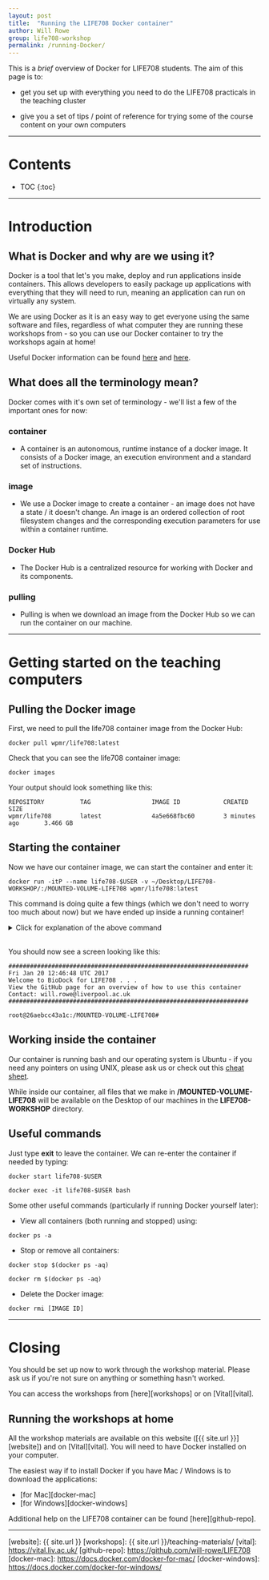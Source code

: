 ```yaml
---
layout: post
title:  "Running the LIFE708 Docker container"
author: Will Rowe
group: life708-workshop
permalink: /running-Docker/
---
```


This is a *brief* overview of Docker for LIFE708 students. The aim of this page is to:

 * get you set up with everything you need to do the LIFE708 practicals in the teaching cluster

 * give you a set of tips / point of reference for trying some of the course content on your own computers

---

<h1>Contents</h1>

* TOC
{:toc}

---

# Introduction

## What is Docker and why are we using it?

Docker is a tool that let's you make, deploy and run applications inside containers. This allows developers to easily package up applications with everything that they will need to run, meaning an application can run on virtually any system.

We are using Docker as it is an easy way to get everyone using the same software and files, regardless of what computer they are running these workshops from - so you can use our Docker container to try the workshops again at home!

Useful Docker information can be found [here][docker-1] and [here][docker-2].


## What does all the terminology mean?

Docker comes with it's own set of terminology - we'll list a few of the important ones for now:

### container

 * A container is an autonomous, runtime instance of a docker image. It consists of a Docker image, an execution environment and a standard set of instructions.

### image

 * We use a Docker image to create a container - an image does not have a state / it doesn't change. An image is an ordered collection of root filesystem changes and the corresponding execution parameters for use within a container runtime.

### Docker Hub

 * The Docker Hub is a centralized resource for working with Docker and its components.

### pulling

 * Pulling is when we download an image from the Docker Hub so we can run the container on our machine.


---

# Getting started on the teaching computers

## Pulling the Docker image

First, we need to pull the life708 container image from the Docker Hub:

```
docker pull wpmr/life708:latest
```

Check that you can see the life708 container image:

```
docker images
```

Your output should look something like this:

```
REPOSITORY          TAG                 IMAGE ID            CREATED             SIZE
wpmr/life708        latest              4a5e668fbc60        3 minutes ago       3.466 GB
```

## Starting the container

Now we have our container image, we can start the container and enter it:

```
docker run -itP --name life708-$USER -v ~/Desktop/LIFE708-WORKSHOP/:/MOUNTED-VOLUME-LIFE708 wpmr/life708:latest
```

This command is doing quite a few things (which we don't need to worry too much about now) but we have ended up inside a running container!

<details style="cursor: pointer;">
<summary>Click for explanation of the above command</summary>
<br />
<p>-i = keep STDIN open even if not attached</p>
<p>-t = allocate a pseudo-tty</p>
<p>-P = publish all exposed ports to the host interfaces</p>
<p>-m = memory limit (2gb)</p>
<p>--name = name for container at runtime (easy to use for later exec commands)</p>
<p>-v = bind mount a volume (for data transfer etc. between container and host machine)</p>
<p>--rm = makes container ephemeral (not used in the above command but useful to keep things tidy)</p>

</details>
<br />

You should now see a screen looking like this:

```
###################################################################
Fri Jan 20 12:46:48 UTC 2017
Welcome to BioDock for LIFE708 . . .
View the GitHub page for an overview of how to use this container
Contact: will.rowe@liverpool.ac.uk
###################################################################

root@26aebcc43a1c:/MOUNTED-VOLUME-LIFE708#
```

## Working inside the container

Our container is running bash and our operating system is Ubuntu - if you need any pointers on using UNIX, please ask us or check out this [cheat sheet][cheat sheet].

While inside our container, all files that we make in **/MOUNTED-VOLUME-LIFE708** will be available on the Desktop of our machines in the **LIFE708-WORKSHOP** directory.


## Useful commands

Just type **exit** to leave the container. We can re-enter the container if needed by typing:

```
docker start life708-$USER

docker exec -it life708-$USER bash
```

Some other useful commands (particularly if running Docker yourself later):

 * View all containers (both running and stopped) using:

```
docker ps -a
```

 * Stop or remove all containers:

```
docker stop $(docker ps -aq)

docker rm $(docker ps -aq)
```

 * Delete the Docker image:

```
docker rmi [IMAGE ID]
```

---

# Closing

You should be set up now to work through the workshop material. Please ask us if you're not sure on anything or something hasn't worked.

You can access the workshops from [here][workshops] or on [Vital][vital].


## Running the workshops at home

All the workshop materials are available on this website ([{{ site.url }}][website]) and on [Vital][vital]. You will need to have Docker installed on your computer.

The easiest way if to install Docker if you have Mac / Windows is to download the applications:

* [for Mac][docker-mac]
* [for Windows][docker-windows]

Additional help on the LIFE708 container can be found [here][github-repo].


---

[docker-1]: https://en.wikipedia.org/wiki/Docker_(software)
[docker-2]: https://www.docker.com/what-docker
[cheat sheet]: http://www.rain.org/~mkummel/unix.html
[website]: {{ site.url }}
[workshops]: {{ site.url }}/teaching-materials/
[vital]: https://vital.liv.ac.uk/
[github-repo]: https://github.com/will-rowe/LIFE708
[docker-mac]: https://docs.docker.com/docker-for-mac/
[docker-windows]: https://docs.docker.com/docker-for-windows/
